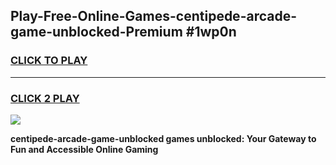 
## Play-Free-Online-Games-centipede-arcade-game-unblocked-Premium #1wp0n
<h3>
<a href="https://premium.freeplayer.one?title=centipede-arcade-game-unblocked&ref=8M">CLICK TO PLAY</a></h3>
<hr>

<h3>
<a href="https://premium.freeplayer.one?title=centipede-arcade-game-unblocked&ref=8M">CLICK 2 PLAY</a>
  
</h3>

<a href="https://premium.freeplayer.one?title=centipede-arcade-game-unblocked&ref=8M"><img src="https://clearcache.store/games.png"></a>


**centipede-arcade-game-unblocked games unblocked: Your Gateway to Fun and Accessible Online Gaming**
